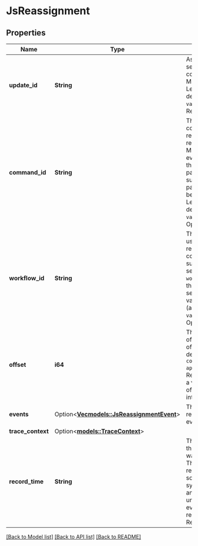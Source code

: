 # JsReassignment

## Properties

Name | Type | Description | Notes
------------ | ------------- | ------------- | -------------
**update_id** | **String** | Assigned by the server. Useful for correlating logs. Must be a valid LedgerString (as described in ``value.proto``). Required | 
**command_id** | **String** | The ID of the command which resulted in this reassignment. Missing for everyone except the submitting party on the submitting participant. Must be a valid LedgerString (as described in ``value.proto``). Optional | 
**workflow_id** | **String** | The workflow ID used in reassignment command submission. Only set if the ``workflow_id`` for the command was set. Must be a valid LedgerString (as described in ``value.proto``). Optional | 
**offset** | **i64** | The participant's offset. The details of this field are described in ``community/ledger-api/README.md``. Required, must be a valid absolute offset (positive integer). | 
**events** | Option<[**Vec<models::JsReassignmentEvent>**](JsReassignmentEvent.md)> | The collection of reassignment events. Required. | [optional]
**trace_context** | Option<[**models::TraceContext**](TraceContext.md)> |  | [optional]
**record_time** | **String** | The time at which the reassignment was recorded. The record time refers to the source/target synchronizer for an unassign/assign event respectively. Required | 

[[Back to Model list]](../README.md#documentation-for-models) [[Back to API list]](../README.md#documentation-for-api-endpoints) [[Back to README]](../README.md)


